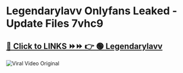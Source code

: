 
 # Legendarylavv Onlyfans Leaked - Update Files 7vhc9

## <h2><a href="https://clipsfans.com/Legendarylavv&ref=git">🔗 Click to LINKS ⏩⏩ 👉 🟢 Legendarylavv </a></h2>

<a href="https://clipsfans.com/Legendarylavv&ref=git" rel="nofollow" data-target="animated-image.originalLink"><img src="https://i.ibb.co.com/xMMVF88/686577567.gif" alt="Viral Video Original" style="max-width: 100%; display: inline-block;" data-target="animated-image.originalImage"></a>


